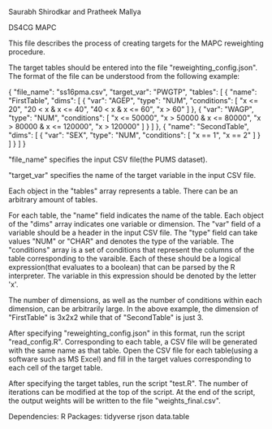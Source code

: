 Saurabh Shirodkar and Pratheek Mallya

DS4CG MAPC

This file describes the process of creating targets for the MAPC reweighting procedure.

The target tables should be entered into the file "reweighting_config.json". The format of the file can be understood from the following example:

{
  "file_name": "ss16pma.csv",
  "target_var":  "PWGTP",
  "tables": [
    {
      "name": "FirstTable",
      "dims": [
        {
          "var": "AGEP",
          "type": "NUM",
          "conditions": [
            "x <= 20",
            "20 < x & x <= 40",
            "40 < x & x <= 60",
            "x > 60"
          ]
        },
        {
          "var": "WAGP",
          "type": "NUM",
          "conditions": [
            "x <= 50000",
            "x > 50000 & x <= 80000",
            "x > 80000 & x <= 120000",
            "x > 120000"
          ]
        }
      ]
    },
    {
      "name": "SecondTable",
      "dims": [
        {
          "var": "SEX",
          "type": "NUM",
          "conditions": [
            "x == 1",
            "x == 2"
          ]
        }
      ]
    }
  ]
}

"file_name" specifies the input CSV file(the PUMS dataset).

"target_var" specifies the name of the target variable in the input CSV file.

Each object in the "tables" array represents a table. There can be an arbitrary amount of tables.

For each table, the "name" field indicates the name of the table. Each object of the "dims" array indicates one variable or dimension. The "var" field of a variable should be a header in the input CSV file. The "type" field can take values "NUM" or "CHAR" and denotes the type of the variable. The "conditions" array is a set of conditions that represent the columns of the table corresponding to the varaible. Each of these should be a logical expression(that evaluates to a boolean) that can be parsed by the R interpreter. The variable in this expression should be denoted by the letter 'x'.

The number of dimensions, as well as the number of conditions within each dimension, can be arbitrarily large. In the above example, the dimension of "FirstTable" is 3x2x2 while that of "SecondTable" is just 3.

After specifying "reweighting_config.json" in this format, run the script "read_config.R". Corresponding to each table, a CSV file will be generated with the same name as that table. Open the CSV file for each table(using a software such as MS Excel) and fill in the target values corresponding to each cell of the target table.

After specifying the target tables, run the script "test.R". The number of iterations can be modified at the top of the script. At the end of the script, the output weights will be written to the file "weights_final.csv".

Dependencies:
R Packages:
tidyverse
rjson
data.table